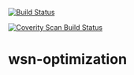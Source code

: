 [![Build Status](https://travis-ci.org/edielsonpf/wsn-toolkit.svg?branch=main)](https://travis-ci.com/edielsonpf/wsn-toolkit)

<a href="https://scan.coverity.com/projects/edielsonpf-wsn-toolkit">
  <img alt="Coverity Scan Build Status"
       src="https://scan.coverity.com/projects/22250/badge.svg"/>
</a>

# wsn-optimization
